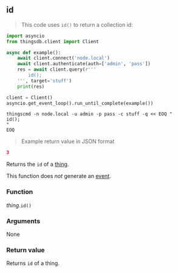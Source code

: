 ## id

> This code uses `id()` to return a collection id:

```python
import asyncio
from thingsdb.client import Client

async def example():
    await client.connect('node.local')
    await client.authenticate(auth=['admin', 'pass'])
    res = await client.query(r'''
        id();
    ''', target='stuff')
    print(res)

client = Client()
asyncio.get_event_loop().run_until_complete(example())
```

```shell
thingscmd -n node.local -u admin -p pass -c stuff -q << EOQ "
id();
"
EOQ
```

> Example return value in JSON format

```json
3
```

Returns the `id` of a [thing](#thing).

This function does *not* generate an [event](#events).

### Function
*thing*.`id()`

### Arguments
None

### Return value
Returns `id` of a thing.

